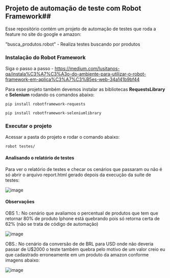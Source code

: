 ## Projeto de automação de teste com Robot Framework##

Esse repositório contém um projeto de automação de testes que roda a feature no site do google e amazon:

 "busca_produtos.robot" - Realiza testes buscando por produtos 

### Instalação do Robot Framework ###
Siga o passo a passo - https://medium.com/lusitanos-qa/instala%C3%A7%C3%A3o-do-ambiente-para-utilizar-o-robot-framework-em-aplica%C3%A7%C3%B5es-web-34a141b9bf44 

Para esse projeto também devemos instalar as bibliotecas **RequestsLibrary** e **Selenium** rodando os comandos abaixo:

```shell
pip install robotframework-requests

pip install robotframework-seleniumlibrary
```

### Executar o projeto ###

Acessar a pasta do projeto e rodar o comando abaixo:

```shell
robot testes/
```

#### Analisando o relatório de testes ####

Para ver o relatório de testes e checar os cenários que passaram ou não é só abrir o arquivo report.html gerado depois da execução da suíte de testes:

![image](https://github.com/thiagoalanjs/busca_iphone/assets/32438113/0c654a56-5f84-4073-9f3d-ab4aa1b07310)


#### Observações ####

OBS 1.: No cenário que avaliamos o percentual de produtos que tem que retornar 80% de produto Iphone está quebrando pois só retorna certa de 62% (não se trata de código de automação)

![image](https://github.com/thiagoalanjs/busca_iphone/assets/32438113/1d543f62-6107-4e8d-a87a-97455119a73e)


OBS.: No cenário da conversão de de BRL para USD onde não deveria passar de U$2000 o teste também quebra pelo motivo de um valor creio eu que cadastrado erroneamente em um produto da amazon conforme imagens abaixo:


![image](https://github.com/thiagoalanjs/desafio_avancado/assets/32438113/2ec75a7f-d519-4508-802e-bb550b41ccfa)


